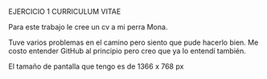 EJERCICIO 1
CURRICULUM VITAE 

Para este trabajo le cree un cv a mi perra Mona. 

Tuve varios problemas en el camino pero siento que pude hacerlo bien.
Me costo entender GitHub al principio pero creo que ya lo entendí también. 

El tamaño de pantalla que tengo es de 1366 x 768 px
